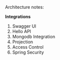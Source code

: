 Architecture notes:

**Integrations**

1. Swagger UI
2. Hello API
3. Mongodb Integration
4. Projection
5. Access Control
6. Spring Security